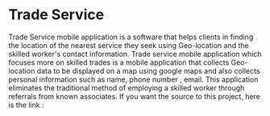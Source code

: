 # Trade Service
Trade Service mobile application is a software that helps clients in finding the location of the nearest service they seek using Geo-location and the skilled worker's contact information. Trade service mobile application which focuses more on skilled trades is a mobile application that collects Geo-location data to be displayed on a map using google maps and also collects personal information such as name, phone number , email. This application eliminates the traditional method of employing a skilled worker through referrals from known associates.
If you want the source to this project, here is the link :
